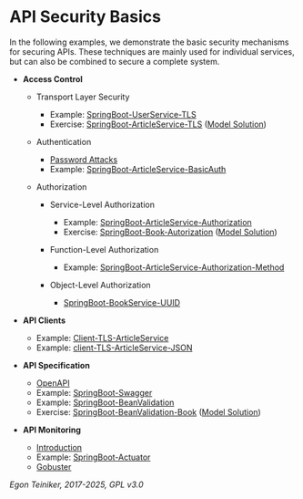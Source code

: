 # API Security Basics 

In the following examples, we demonstrate the basic security mechanisms 
for securing APIs. These techniques are mainly used for individual 
services, but can also be combined to secure a complete system.

* **Access Control**
    * Transport Layer Security 
        * Example: [SpringBoot-UserService-TLS](api-tls/SpringBoot-UserService-TLS/)
        * Exercise: [SpringBoot-ArticleService-TLS](api-tls/SpringBoot-ArticleService-TLS-Exercise/) 
        ([Model Solution](api-tls/SpringBoot-ArticleService-TLS/))

     * Authentication
         * [Password Attacks](api-authentication/Password-Attacks/)
         * Example: [SpringBoot-ArticleService-BasicAuth](api-authentication/basic/SpringBoot-ArticleService-BasicAuth)

    * Authorization
        * Service-Level Authorization
            * Example: [SpringBoot-ArticleService-Authorization](api-authorization/SpringBoot-ArticleService-Authorization/)
            * Exercise: [SpringBoot-Book-Autorization](api-authorization/SpringBoot-Book-Authorization-Exercise/)
            ([Model Solution](api-authorization/SpringBoot-ArticleService-Authorization/))

        * Function-Level Authorization
            * Example: [SpringBoot-ArticleService-Authorization-Method](api-authorization/SpringBoot-ArticleService-Authorization-Method/) 

        * Object-Level Authorization
            * [SpringBoot-BookService-UUID](api-authorization/SpringBoot-BookService-UUID/)  

* **API Clients** 
   * Example: [Client-TLS-ArticleService](api-clients/Client-TLS-ArticleService/)
   * Example: [client-TLS-ArticleService-JSON](api-clients/Client-TLS-ArticleService-JSON/) 

* **API Specification**
    * [OpenAPI](api-specifications/OpenAPI/README.md)
    * Example: [SpringBoot-Swagger](api-specifications/SpringBoot-Swagger/)   
    * Example: [SpringBoot-BeanValidation](api-specifications/SpringBoot-BeanValidation/)
    * Exercise: [SpringBoot-BeanValidation-Book](api-specifications/SpringBoot-BeanValidation-Book-Exercise/)
    ([Model Solution](api-specifications/SpringBoot-BeanValidation-Book/))

* **API Monitoring**
    * [Introduction](api-monitoring/README.md)
    * Example: [SpringBoot-Actuator](api-monitoring/SpringBoot-Actuator/)
    * [Gobuster](api-monitoring/gobuster/README.md)

*Egon Teiniker, 2017-2025, GPL v3.0*
